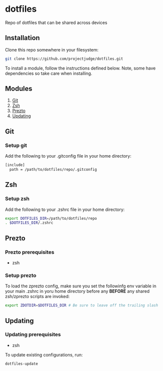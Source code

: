 # dotfiles

Repo of dotfiles that can be shared across devices

## Installation

Clone this repo somewhere in your filesystem:

```bash
git clone https://github.com/projectjudge/dotfiles.git
```

To install a module, follow the instructions defined below. Note, some have dependencies so take care when installing.

## Modules

1. [Git](#git)
2. [Zsh](#zsh)
3. [Prezto](#prezto)
4. [Updating](#updating)

## Git

### Setup git

Add the following to your .gitconfig file in your home directory:

```bash
[include]
  path = /path/to/dotfiles/repo/.gitconfig
```

## Zsh

### Setup zsh

Add the following to your .zshrc file in your home directory:

```bash
export DOTFILES_DIR=/path/to/dotfiles/repo
. $DOTFILES_DIR/.zshrc
```

## Prezto

### Prezto prerequisites

* zsh

### Setup prezto

To load the zprezto config, make sure you set the followinfg env variable in your main .zshrc in yoru home directory before any **BEFORE** any shared zsh/zprezto scripts are invoked:

```bash
export ZDOTDIR=$DOTFILES_DIR # Be sure to leave off the trailing slash
```

## Updating

### Updating prerequisites

* zsh

To update existing configurations, run:

```bash
dotfiles-update
```

